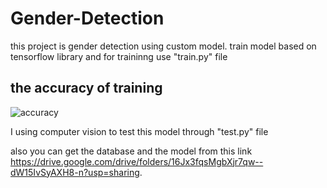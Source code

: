 # Gender-Detection

this project is gender detection using custom model. train model based on tensorflow library and for traininng use "train.py" file
## the accuracy of training 
![accuracy](https://github.com/MohamedAlaa987/Gender-Detection/assets/98977835/3d367db1-0f71-4361-a6e1-2dae5c7ce4fc)


I using computer vision  to  test this model through "test.py" file 

also you can get the database and the model  from this link  https://drive.google.com/drive/folders/16Jx3fqsMgbXjr7qw--dW15IvSyAXH8-n?usp=sharing.
